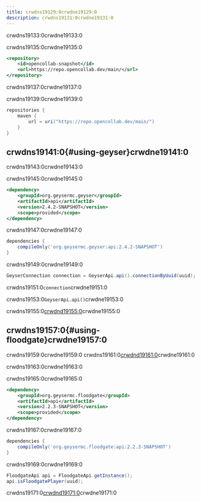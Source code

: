 ```yaml
---
title: crwdns19129:0crwdne19129:0
description: crwdns19131:0crwdne19131:0
---
```


crwdns19133:0crwdne19133:0

crwdns19135:0crwdne19135:0

```xml
<repository>
    <id>opencollab-snapshot</id>
    <url>https://repo.opencollab.dev/main/</url>
</repository>
```

crwdns19137:0crwdne19137:0

crwdns19139:0crwdne19139:0

```groovy
repositories {
    maven {
        url = uri("https://repo.opencollab.dev/main/")
    }
}
```

## crwdns19141:0{#using-geyser}crwdne19141:0

crwdns19143:0crwdne19143:0

crwdns19145:0crwdne19145:0

```xml
<dependency>
    <groupId>org.geysermc.geyser</groupId>
    <artifactId>api</artifactId>
    <version>2.4.2-SNAPSHOT</version>
    <scope>provided</scope>
</dependency>
```

crwdns19147:0crwdne19147:0

```groovy
dependencies {
    compileOnly('org.geysermc.geyser:api:2.4.2-SNAPSHOT')
}
```

crwdns19149:0crwdne19149:0

```java
GeyserConnection connection = GeyserApi.api().connectionByUuid(uuid);
```

crwdns19151:0`connection`crwdne19151:0

crwdns19153:0`GeyserApi.api()`crwdne19153:0

crwdns19155:0[crwdnd19155:0](/wiki/geyser/api/)crwdne19155:0

## crwdns19157:0{#using-floodgate}crwdne19157:0

crwdns19159:0crwdne19159:0 crwdns19161:0[crwdnd19161:0](/wiki/floodgate/api/)crwdne19161:0

crwdns19163:0crwdne19163:0

crwdns19165:0crwdne19165:0

```xml
<dependency>
    <groupId>org.geysermc.floodgate</groupId>
    <artifactId>api</artifactId>
    <version>2.2.3-SNAPSHOT</version>
    <scope>provided</scope>
</dependency>
```

crwdns19167:0crwdne19167:0

```groovy
dependencies {
    compileOnly('org.geysermc.floodgate:api:2.2.3-SNAPSHOT')
}
```

crwdns19169:0crwdne19169:0

```java
FloodgateApi api = FloodgateApi.getInstance();
api.isFloodgatePlayer(uuid);
```

crwdns19171:0[crwdnd19171:0](/wiki/floodgate/api/)crwdne19171:0
